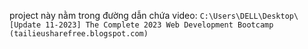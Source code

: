 project này nằm trong đường dẫn chứa video: `C:\Users\DELL\Desktop\[Update 11-2023] The Complete 2023 Web Development Bootcamp (tailieusharefree.blogspot.com)`
